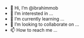 - 👋 Hi, I’m @ibrahimmob
- 👀 I’m interested in ...
- 🌱 I’m currently learning ...
- 💞️ I’m looking to collaborate on ...
- 📫 How to reach me ...

<!---
ibrahimmob/ibrahimmob is a ✨ special ✨ repository because its `README.md` (this file) appears on your GitHub profile.
You can click the Preview link to take a look at your changes.
--->

